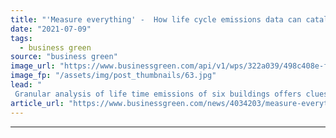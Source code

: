 ```yaml
---
title: "'Measure everything' -  How life cycle emissions data can catalyse a net zero built environment"
date: "2021-07-09"
tags: 
  - business green
source: "business green"
image_url: "https://www.businessgreen.com/api/v1/wps/322a039/498c408e-f4f5-4cec-afeb-eb232306df64/9/iStock-181062267-185x114.jpg"
image_fp: "/assets/img/post_thumbnails/63.jpg"
lead: "
 Granular analysis of life time emissions of six buildings offers clues for how carbon-intensive buildings sector can meet global climate goals ..."
article_url: "https://www.businessgreen.com/news/4034203/measure-everything-life-cycle-emissions-catalyse-net-zero-built-environment"
---
```


---
